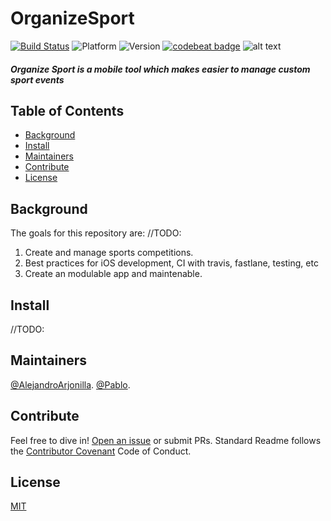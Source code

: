 # OrganizeSport
[![Build Status](https://travis-ci.org/pablodeafsapps/OrganizeSport_Android.svg?branch=master)](https://travis-ci.org/pablodeafsapps/OrganizeSport_Android)
![Platform](https://img.shields.io/badge/platform-android-green.svg)
![Version](https://img.shields.io/badge/version-1.1-orange.svg)
[![codebeat badge](https://codebeat.co/badges/9e31e46c-61f1-4e6d-b5c5-b2934b6f1c98)](https://codebeat.co/projects/github-com-pablodeafsapps-organizesport_android-master)
![alt text](https://ec.europa.eu/sport/sites/sport/files/shutterstock_304691351.jpg)
##### **Organize Sport** is a mobile tool which makes easier to manage custom sport events
## Table of Contents
- [Background](#background)
- [Install](#install)
- [Maintainers](#maintainers)
- [Contribute](#contribute)
- [License](#license)
## Background
The goals for this repository are:
//TODO:
1. Create and manage sports competitions.
2. Best practices for iOS development, CI with travis, fastlane, testing, etc
3. Create an modulable app and maintenable.

## Install
//TODO:
## Maintainers
[@AlejandroArjonilla](https://github.com/alexkater).
[@Pablo](https://github.com/pablodeafsapps).
## Contribute
Feel free to dive in! [Open an issue](https://github.com/alexkater/OrganizerSport_IOS/issues/new) or submit PRs.
Standard Readme follows the [Contributor Covenant](http://contributor-covenant.org/version/1/3/0/) Code of Conduct.
## License
[MIT](LICENSE)

